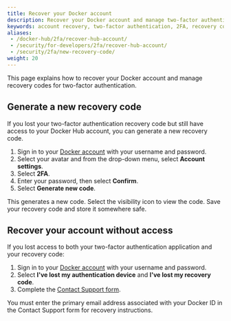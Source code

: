 ```yaml
---
title: Recover your Docker account
description: Recover your Docker account and manage two-factor authentication recovery codes
keywords: account recovery, two-factor authentication, 2FA, recovery code, docker hub security
aliases:
 - /docker-hub/2fa/recover-hub-account/
 - /security/for-developers/2fa/recover-hub-account/
 - /security/2fa/new-recovery-code/
weight: 20
---
```


This page explains how to recover your Docker account and manage recovery codes for two-factor authentication.

## Generate a new recovery code

If you lost your two-factor authentication recovery code but still have access to your Docker Hub account, you can generate a new recovery code.

1. Sign in to your [Docker account](https://app.docker.com/login) with your username and password.
1. Select your avatar and from the drop-down menu, select **Account settings**.
1. Select **2FA**.
1. Enter your password, then select **Confirm**.
1. Select **Generate new code**.

This generates a new code. Select the visibility icon to view the code. Save your recovery code and store it somewhere safe.

## Recover your account without access

If you lost access to both your two-factor authentication application and your recovery code:

1. Sign in to your [Docker account](https://app.docker.com/login) with your username and password.
1. Select **I've lost my authentication device** and **I've lost my recovery code**.
1. Complete the [Contact Support form](https://hub.docker.com/support/contact/?category=2fa-lockout).

You must enter the primary email address associated with your Docker ID in the Contact Support form for recovery instructions.
